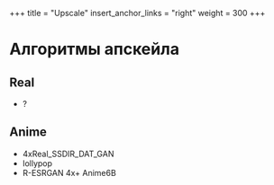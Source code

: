 +++
title = "Upscale"
insert_anchor_links = "right"
weight = 300
+++

# Алгоритмы апскейла

## Real

* ?

## Anime

* 4xReal_SSDIR_DAT_GAN
* lollypop
* R-ESRGAN 4x+ Anime6B
